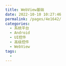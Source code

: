 ```yaml
---
title: WebView基础
date: 2022-10-10 10:27:46
permalink: /pages/4e1642/
categories:
  - 系统平台
  - Android
  - UI控件
  - 高级控件
  - WebView
tags:
  - 
---
```

